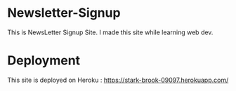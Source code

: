 # Newsletter-Signup

This is NewsLetter Signup Site. I made this site while learning web dev.

# Deployment
This site is deployed on Heroku : https://stark-brook-09097.herokuapp.com/
